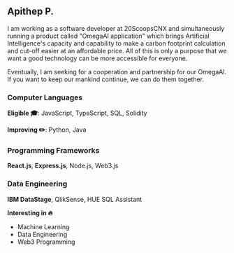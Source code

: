 ## Apithep P.
I am working as a software developer at 20ScoopsCNX and simultaneously running a product called "OmegaAI application" which brings Artificial Intelligence's capacity and capability to make a carbon footprint calculation and cut-off easier at an affordable price. All of this is only a purpose that we want a good technology can be more accessible for everyone.

Eventually, I am seeking for a cooperation and partnership for our OmegaAI. If you want to keep our mankind continue, we can do them together.

### Computer Languages
**Eligible 🎓**: JavaScript, TypeScript, SQL, Solidity

**Improving ✏️**: Python, Java

### Programming Frameworks
**React.js**, **Express.js**, Node.js, Web3.js

### Data Engineering
**IBM DataStage**, QlikSense, HUE SQL Assistant

**Interesting in 🔥**
- Machine Learning
- Data Engineering
- Web3 Programming
